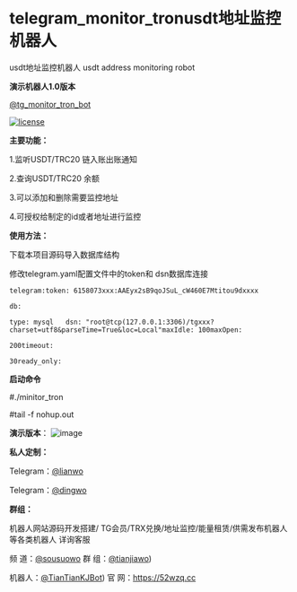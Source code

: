 # telegram_monitor_tronusdt地址监控机器人 

usdt地址监控机器人 
usdt address monitoring robot

**演示机器人1.0版本**

[@tg_monitor_tron_bot](https://t.me/tg_monitor_tron_bot) 

[![license](https://camo.githubusercontent.com/3d15d4feb653bd7e09d739778e8c3379e1da1e48524a3342046cdd7dd4e64261/68747470733a2f2f696d672e736869656c64732e696f2f6769746875622f6c6963656e73652f736e616b656a6f7264616e2f61646d696e6973747261746976652d6469766973696f6e732d6f662d4368696e612d6f6e2d507974686f6e2e737667)](https://github.com/snakejordan/administrative-divisions-of-China-on-Python/blob/master/LICENSE) 

**主要功能：**

1.监听USDT/TRC20 链入账出账通知

2.查询USDT/TRC20 余额

3.可以添加和删除需要监控地址

4.可授权给制定的id或者地址进行监控

**使用方法：**

下载本项目源码导入数据库结构

修改telegram.yaml配置文件中的token和 dsn数据库连接

`telegram:token: 6158073xxx:AAEyx2sB9qoJSuL_cW460E7Mtitou9dxxxx`

`db:`

`type: mysql  
    dsn: "root@tcp(127.0.0.1:3306)/tgxxx?charset=utf8&parseTime=True&loc=Local"maxIdle: 100maxOpen: `

`200timeout: `

`30ready_only:`

**启动命令**

#./minitor_tron

 #tail -f nohup.out  

**演示版本**：
![image](https://github.com/Dingwo/telegram_monitor_tron/assets/134056073/6aac95e6-a384-4f5b-8cbb-66c8adfdec58)

**私人定制：**

Telegram：[@lianwo ](https://t.me/lianwo)

Telegram：[@dingwo ](https://t.me/dingwo)

**群组：**

机器人网站源码开发搭建/ TG会员/TRX兑换/地址监控/能量租赁/供需发布机器人 等各类机器人 详询客服

频 道：[@sousuowo](https://t.me/sousuowo)  群 组：[@tianjiawo](https://t.me/tianjiawo))

机器人：[@TianTianKJBot](https://t.me/TianTianKJBot))   官 网：https://52wzq.cc

